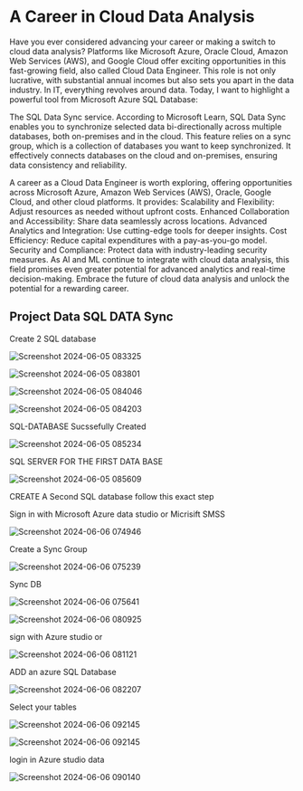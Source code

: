 # A Career in Cloud Data Analysis

Have you ever considered advancing your career or making a switch to cloud data analysis? Platforms like Microsoft Azure, Oracle Cloud, Amazon Web Services (AWS), and 
Google Cloud offer exciting opportunities in this fast-growing field, also called Cloud Data Engineer. This role is not only lucrative, with substantial annual incomes 
but also sets you apart in the data industry.
In IT, everything revolves around data. Today, I want to highlight a powerful tool from Microsoft Azure SQL Database: 

The SQL Data Sync service. According to Microsoft Learn, SQL Data Sync enables you to synchronize selected data bi-directionally across multiple databases, both on-premises 
and in the cloud. This feature relies on a sync group, which is a collection of databases you want to keep synchronized. It effectively connects databases on the cloud and 
on-premises, ensuring data consistency and reliability.

A career as a Cloud Data Engineer is worth exploring, offering opportunities across Microsoft Azure, Amazon Web Services (AWS), Oracle, Google Cloud, and other cloud platforms. 
It provides:
Scalability and Flexibility: Adjust resources as needed without upfront costs.
Enhanced Collaboration and Accessibility: Share data seamlessly across locations.
Advanced Analytics and Integration: Use cutting-edge tools for deeper insights.
Cost Efficiency: Reduce capital expenditures with a pay-as-you-go model.
Security and Compliance: Protect data with industry-leading security measures.
As AI and ML continue to integrate with cloud data analysis, this field promises even greater potential for advanced analytics and real-time decision-making. Embrace the 
future of cloud data analysis and unlock the potential for a rewarding career.

## Project Data SQL DATA Sync

Create 2 SQL database 

![Screenshot 2024-06-05 083325](https://github.com/Davix4u/Cloud-Computing/assets/130823585/0eeacf7c-75a5-450e-babd-fa404f24f2a0)

![Screenshot 2024-06-05 083801](https://github.com/Davix4u/Cloud-Computing/assets/130823585/ffcb6bc8-25fb-4aee-af04-5b86bae168da)

![Screenshot 2024-06-05 084046](https://github.com/Davix4u/Cloud-Computing/assets/130823585/4e21ce1a-dc1b-4f5f-8709-0771c5368886)


![Screenshot 2024-06-05 084203](https://github.com/Davix4u/Cloud-Computing/assets/130823585/25d701f5-bd3c-4d1c-b671-25d08730081a)

SQL-DATABASE Sucssefully Created

![Screenshot 2024-06-05 085234](https://github.com/Davix4u/Cloud-Computing/assets/130823585/196cf55b-8f34-48dc-9281-bb90d83bfeaa)

SQL SERVER FOR THE FIRST DATA BASE 

![Screenshot 2024-06-05 085609](https://github.com/Davix4u/Cloud-Computing/assets/130823585/43332c03-511a-4e18-a990-c370086a0b9e)


CREATE A Second SQL database follow this exact step 

Sign in with Microsoft Azure data studio or Micrisift SMSS

![Screenshot 2024-06-06 074946](https://github.com/Davix4u/Cloud-Computing/assets/130823585/2af80ba0-bd67-4a60-bec4-7a134ea3fa15)


Create a Sync Group 

![Screenshot 2024-06-06 075239](https://github.com/Davix4u/Cloud-Computing/assets/130823585/ee6f27d1-7372-496a-b54c-cd88fd3093bc)

Sync DB

![Screenshot 2024-06-06 075641](https://github.com/Davix4u/Cloud-Computing/assets/130823585/dda04125-964d-494b-b6c6-c259bc5485b6)

![Screenshot 2024-06-06 080925](https://github.com/Davix4u/Cloud-Computing/assets/130823585/23799e30-efc6-461b-9d64-461092600ac7)

sign with Azure studio or 

![Screenshot 2024-06-06 081121](https://github.com/Davix4u/Cloud-Computing/assets/130823585/58facfec-d147-4337-b968-393e059c69fe)


ADD an azure SQL Database

![Screenshot 2024-06-06 082207](https://github.com/Davix4u/Cloud-Computing/assets/130823585/b14658f7-aa6e-496d-aa8a-15bbd71b0e83)

Select your tables 

![Screenshot 2024-06-06 092145](https://github.com/Davix4u/Cloud-Computing/assets/130823585/967a6cba-d9d7-4b75-92b8-ff61198f6f83)

![Screenshot 2024-06-06 092145](https://github.com/Davix4u/Cloud-Computing/assets/130823585/9e25a61f-66d9-4056-896c-a2e2974539a7)


login in Azure studio data 

![Screenshot 2024-06-06 090140](https://github.com/Davix4u/Cloud-Computing/assets/130823585/0cebd608-52c1-4a26-99c0-07b77cb6ad7b)
